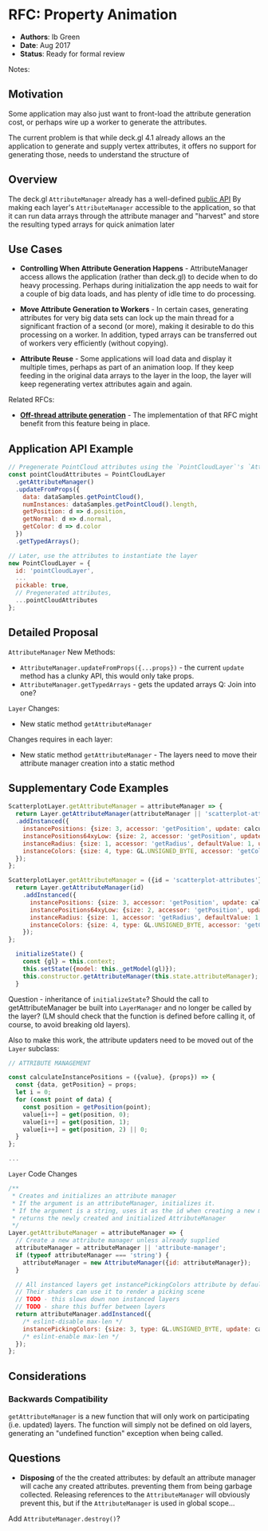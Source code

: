 # RFC: Property Animation

* **Authors**: Ib Green
* **Date**: Aug 2017
* **Status**: Ready for formal review

Notes:


## Motivation

Some application may also just want to front-load the attribute generation cost, or perhaps wire up a worker to generate the attributes.

The current problem is that while deck.gl 4.1 already allows an the application to generate and supply vertex attributes, it offers no support for generating those, needs to understand the structure of

## Overview

The deck.gl `AttributeManager` already has a well-defined [public API]() By making each layer's `AttributeManager` accessible to the application, so that it can run data arrays through the attribute manager and "harvest" and store the resulting typed arrays for quick animation later


## Use Cases

* **Controlling When Attribute Generation Happens** - AttributeManager access allows the application (rather than deck.gl) to decide when to do heavy processing. Perhaps during initialization the app needs to wait for a couple of big data loads, and has plenty of idle time to do processing.

* **Move Attribute Generation to Workers** - In certain cases, generating attributes for very big data sets can lock up the main thread for a significant fraction of a second (or more), making it desirable to do this processing on a worker. In addition, typed arrays can be transferred out of workers very efficiently (without copying). 

* **Attribute Reuse** - Some applications will load data and display it multiple times, perhaps as part of an animation loop. If they keep feeding in the original data arrays to the layer in the loop, the layer will keep regenerating vertex attributes again and again.

Related RFCs:
* [**Off-thread attribute generation**](v5.0/off-thread-attribute-generation.md) - The implementation of that RFC might benefit from this feature being in place.


## Application API Example


```js
// Pregenerate PointCloud attributes using the `PointCloudLayer`'s `AttributeManager`
const pointCloudAttributes = PointCloudLayer
  .getAttributeManager()
  .updateFromProps({
    data: dataSamples.getPointCloud(),
    numInstances: dataSamples.getPointCloud().length,
    getPosition: d => d.position,
    getNormal: d => d.normal,
    getColor: d => d.color
  })
  .getTypedArrays();

// Later, use the attributes to instantiate the layer
new PointCloudLayer = {
  id: 'pointCloudLayer',
  ...
  pickable: true,
  // Pregenerated attributes,
  ...pointCloudAttributes
};
```



## Detailed Proposal

`AttributeManager` New Methods:
* `AttributeManager.updateFromProps({...props})` - the current `update` method has a clunky API, this would only take props.
* `AttributeManager.getTypedArrays` - gets the updated arrays
Q: Join into one?

`Layer` Changes:
* New static method `getAttributeManager`


Changes requires in each layer:
* New static method `getAttributeManager` - The layers need to move their attribute manager creation into a static method


## Supplementary Code Examples

```js
ScatterplotLayer.getAttributeManager = attributeManager => {
  return Layer.getAttributeManager(attributeManager || 'scatterplot-attributes')
  .addInstanced({
    instancePositions: {size: 3, accessor: 'getPosition', update: calculateInstancePositions},
    instancePositions64xyLow: {size: 2, accessor: 'getPosition', update: calculateInstancePositions64xyLow},
    instanceRadius: {size: 1, accessor: 'getRadius', defaultValue: 1, update: calculateInstanceRadius},
    instanceColors: {size: 4, type: GL.UNSIGNED_BYTE, accessor: 'getColor', update: calculateInstanceColors}
  });
};
```

```js
ScatterplotLayer.getAttributeManager = ({id = 'scatterplot-attributes'} = {}) => {
  return Layer.getAttributeManager(id)
  	.addInstanced({
      instancePositions: {size: 3, accessor: 'getPosition', update: calculateInstancePositions},
      instancePositions64xyLow: {size: 2, accessor: 'getPosition', update: calculateInstancePositions64xyLow},
      instanceRadius: {size: 1, accessor: 'getRadius', defaultValue: 1, update: calculateInstanceRadius},
      instanceColors: {size: 4, type: GL.UNSIGNED_BYTE, accessor: 'getColor', update: calculateInstanceColors}
    });
};
```

```js
  initializeState() {
    const {gl} = this.context;
    this.setState({model: this._getModel(gl)});
    this.constructor.getAttributeManager(this.state.attributeManager);
  }
```
Question - inheritance of `initializeState`? Should the call to getAttributeManager be built into `LayerManager` and no longer be called by the layer? (LM should check that the function is defined before calling it, of course, to avoid breaking old layers).


Also to make this work, the attribute updaters need to be moved out of the `Layer` subclass:
```js
// ATTRIBUTE MANAGEMENT

const calculateInstancePositions = ({value}, {props}) => {
  const {data, getPosition} = props;
  let i = 0;
  for (const point of data) {
    const position = getPosition(point);
    value[i++] = get(position, 0);
    value[i++] = get(position, 1);
    value[i++] = get(position, 2) || 0;
  }
};

...
```

`Layer` Code Changes
```js
/**
 * Creates and initializes an attribute manager
 * If the argument is an attributeManager, initializes it.
 * If the argument is a string, uses it as the id when creating a new manager
 * returns the newly created and initialized AttributeManager
 */
Layer.getAttributeManager = attributeManager => {
  // Create a new attribute manager unless already supplied
  attributeManager = attributeManager || 'attribute-manager';
  if (typeof attributeManager === 'string') {
    attributeManager = new AttributeManager({id: attributeManager});
  }

  // All instanced layers get instancePickingColors attribute by default
  // Their shaders can use it to render a picking scene
  // TODO - this slows down non instanced layers
  // TODO - share this buffer between layers
  return attributeManager.addInstanced({
    /* eslint-disable max-len */
    instancePickingColors: {size: 3, type: GL.UNSIGNED_BYTE, update: calculateInstancePickingColors}
    /* eslint-enable max-len */
  });
};
```


## Considerations

### Backwards Compatibility

`getAttributeManager` is a new function that will only work on participating (i.e. updated) layers. The function will simply not be defined on old layers, generating an "undefined function" exception when being called.


## Questions

* **Disposing** of the the created attributes: by default an attribute manager will cache any created attributes. preventing them from being garbage collected. Releasing references to the `AttributeManager` will obviously prevent this, but if the `AttributeManager` is used in global scope...

Add `AttributeManager.destroy()`?

